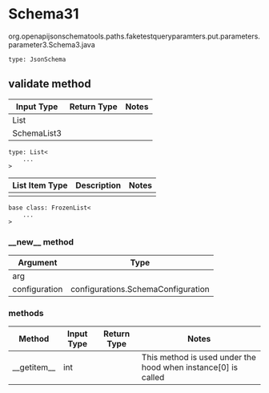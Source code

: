 # Schema31
org.openapijsonschematools.paths.faketestqueryparamters.put.parameters.parameter3.Schema3.java
```
type: JsonSchema
```

## validate method
| Input Type | Return Type | Notes |
| ---------- | ----------- | ----- |
| List<String>
 | SchemaList3 | |

```
type: List<
    ...
>
```
List Item Type | Description | Notes
-------------------- | ------------- | -------------
 |  |

```
base class: FrozenList<
    ...
>
```
### &lowbar;&lowbar;new&lowbar;&lowbar; method
Argument | Type
-------- | ------
arg      | 
configuration | configurations.SchemaConfiguration

### methods
Method | Input Type | Return Type | Notes
------ | ---------- | ----------- | ------
&lowbar;&lowbar;getitem&lowbar;&lowbar; | int |  | This method is used under the hood when instance[0] is called

